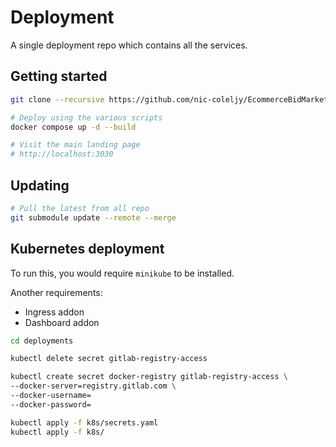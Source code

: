 # Deployment

A single deployment repo which contains all the services.

## Getting started

```bash
git clone --recursive https://github.com/nic-coleljy/EcommerceBidMarketplace.git

# Deploy using the various scripts
docker compose up -d --build

# Visit the main landing page
# http://localhost:3030
```

## Updating

```bash
# Pull the latest from all repo
git submodule update --remote --merge
```

## Kubernetes deployment

To run this, you would require `minikube` to be installed.

Another requirements:

- Ingress addon
- Dashboard addon

```bash
cd deployments

kubectl delete secret gitlab-registry-access

kubectl create secret docker-registry gitlab-registry-access \
--docker-server=registry.gitlab.com \
--docker-username=
--docker-password=

kubectl apply -f k8s/secrets.yaml
kubectl apply -f k8s/
```
